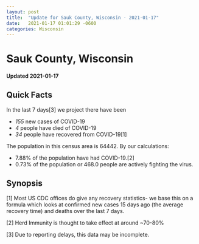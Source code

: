 ```yaml
---
layout: post
title:  "Update for Sauk County, Wisconsin - 2021-01-17"
date:   2021-01-17 01:01:29 -0600
categories: Wisconsin
---
```


# Sauk County, Wisconsin
#### Updated 2021-01-17

## Quick Facts

In the last 7 days[3] we project there have been
- *155* new cases of COVID-19
- *4* people have died of COVID-19
- *34* people have recovered from COVID-19[1]

The population in this census area is 64442. By our calculations:
- 7.88% of the population have had COVID-19.[2]
- 0.73% of the population or 468.0 people are actively fighting the virus.

## Synopsis




[1] Most US CDC offices do give any recovery statistics- we base this on a formula which looks at confirmed new cases
15 days ago (the average recovery time) and deaths over the last 7 days.

[2] Herd Immunity is thought to take effect at around ~70-80%

[3] Due to reporting delays, this data may be incomplete.
 
    